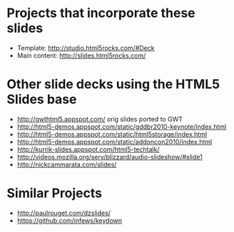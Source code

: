 # Projects that incorporate these slides #

  * Template: http://studio.html5rocks.com/#Deck
  * Main content: http://slides.html5rocks.com/

# Other slide decks using the HTML5 Slides base #

  * http://gwthtml5.appspot.com/ orig slides ported to GWT
  * http://html5-demos.appspot.com/static/gddbr2010-keynote/index.html
  * http://html5-demos.appspot.com/static/html5storage/index.html
  * http://html5-demos.appspot.com/static/addoncon2010/index.html
  * http://kurrik-slides.appspot.com/html5-techtalk/
  * http://videos.mozilla.org/serv/blizzard/audio-slideshow/#slide1
  * http://nickcammarata.com/slides/

# Similar Projects #

  * http://paulrouget.com/dzslides/
  * https://github.com/infews/keydown